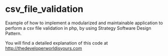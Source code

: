 csv_file_validation
===================

Example of how to implement a modularized and maintainable application to perform a csv file validation in php, by using Strategy Software Design Pattern.

You will find a detailed explanation of this code at http://thedeveloperworldisyours.com
